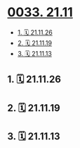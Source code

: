 # [0033. 21.11](https://github.com/tnotesjs/TNotes.footprints/tree/main/notes/0033.%2021.11)

<!-- region:toc -->

- [1. 🗓 21.11.26](#1--211126)
- [2. 🗓 21.11.19](#2--211119)
- [3. 🗓 21.11.13](#3--211113)

<!-- endregion:toc -->

## 1. 🗓 21.11.26

<Footprints :times="[2021, 11, 26, 22, 59]">
  <template #text-area>
    <p>实习俩月，喜糖却吃了仨回，都超好吃 😍😍😍</p>
    <p>今晚的公交，在学校门口停下时，等我的是一番景色，有点好看哈。</p>
    <p>实习期间。。。</p>
    <p>日常请假外出，导致相册一片绿。</p>
    <p>开始两周看了余华的活着 | 许三观卖血记，超赞，超赞，超赞，这里记录许三观卖血记的最后一句话：“这就叫屌毛出得比眉毛晚，长得倒比眉毛长。”</p>
    <p>每日回寝室后的视频日记持续记了俩月，不知几年后回看会是啥滋味。</p>
    <p>末班车打卡常客 ➕  1</p>
    <p>昨儿是上班以来体验最累的一天，回到寝室，直接把自个儿丢床上（澡都是早上起来洗的）。不过也正是那天得知这学期奖学金名单有我 🤩，扯平了，扯平了。</p>
    <p>最后，愿考研的朋友们，都能如愿上岸。</p>
    <p>。。。不早了，不写了，洗澡去。。。</p>
  </template>
  <template #image-list="{ openModal }">
    <img src="https://cdn.jsdelivr.net/gh/tnotesjs/imgs@main/2025-02-16-13-18-40.png" @click="openModal(0)"/>
    <img src="https://cdn.jsdelivr.net/gh/tnotesjs/imgs@main/2025-02-16-13-18-46.png" @click="openModal(1)"/>
    <img src="https://cdn.jsdelivr.net/gh/tnotesjs/imgs@main/2025-02-16-13-18-52.png" @click="openModal(2)"/>
    <img src="https://cdn.jsdelivr.net/gh/tnotesjs/imgs@main/2025-02-16-13-18-58.png" @click="openModal(3)"/>
    <img src="https://cdn.jsdelivr.net/gh/tnotesjs/imgs@main/2025-02-16-13-19-02.png" @click="openModal(4)"/>
    <img src="https://cdn.jsdelivr.net/gh/tnotesjs/imgs@main/2025-02-16-13-19-06.png" @click="openModal(5)"/>
    <img src="https://cdn.jsdelivr.net/gh/tnotesjs/imgs@main/2025-02-16-13-19-10.png" @click="openModal(6)"/>
    <img src="https://cdn.jsdelivr.net/gh/tnotesjs/imgs@main/2025-02-16-13-19-15.png" @click="openModal(7)"/>
    <img src="https://cdn.jsdelivr.net/gh/tnotesjs/imgs@main/2025-02-16-13-19-20.png" @click="openModal(8)"/>
  </template>
</Footprints>

## 2. 🗓 21.11.19

<Footprints :times="[2021, 11, 19, 22, 27]">
  <template #text-area>
    <p>想到明后天还得上课，下个月还得毕设答辩 ➕  实习周报 ➕  毕设论文 ➕  考证。</p>
    <p>就想起建桥老师的那句话“我们学校是很支持考研的”。</p>
    <p>把所有事儿都提前，就怕耽误你下学期的考研。😄😄😄</p>
  </template>
</Footprints>

## 3. 🗓 21.11.13

<Footprints :times="[2021, 11, 13, 17, 7]">
  <template #text-area>
    <p>建桥公司：天冷了，又到了赚钱的季节。</p>
  </template>
  <template #image-list="{ openModal }">
    <img src="https://cdn.jsdelivr.net/gh/tnotesjs/imgs@main/2025-02-16-13-21-11.png" @click="openModal(0)"/>
  </template>
</Footprints>
